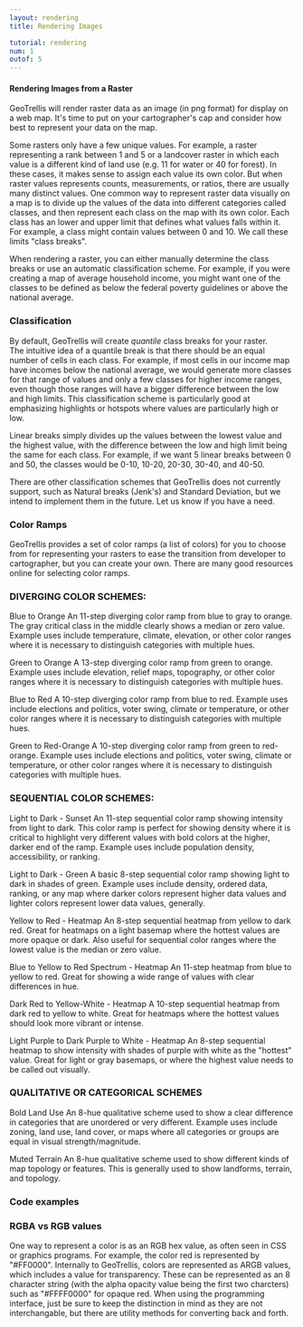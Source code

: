 ```yaml
---
layout: rendering
title: Rendering Images

tutorial: rendering
num: 1
outof: 5
---
```


#### Rendering Images from a Raster

GeoTrellis will render raster data as an image (in png format) for display
on a web map.  It's time to put on your cartographer's cap and consider
how best to represent your data on the map.

Some rasters only have a few unique values.  For example, a raster representing
a rank between 1 and 5 or a landcover raster in which each value is a different
kind of land use (e.g. 11 for water or 40 for forest).  In these cases,
it makes sense to assign each value its own color.  But when raster values
represents counts, measurements, or ratios, there are usually many distinct
values.  One common way to represent raster data visually on a map 
is to divide up the values of the data into different categories called classes,
and then represent each class on the map with its own color.  Each class has
an lower and upper limit that defines what values falls within it.  For example,
a class might contain values between 0 and 10.  We call these limits "class breaks".

When rendering a raster, you can either manually determine the class breaks or
use an automatic classification scheme.  For example, if you were creating a map
of average household income, you might want one of the classes to be defined as 
below the federal poverty guidelines or above the national average.

### Classification

By default, GeoTrellis will create *quantile* class breaks for your raster.  
The intuitive idea of a quantile break is that there should be an equal number of 
cells in each class.  For example, if most cells in our income map have incomes
below the national average, we would generate more classes for that range of
values and only a few classes for higher income ranges, even though those
ranges will have a bigger difference between the low and high limits.  This
classification scheme is particularly good at emphasizing highlights or hotspots
where values are particularly high or low.

Linear breaks simply divides up the values between the lowest value and the
highest value, with the difference between the low and high limit being the
same for each class.  For example, if we want 5 linear breaks between 0 and 50,
the classes would be 0-10, 10-20, 20-30, 30-40, and 40-50.

There are other classification schemes that GeoTrellis does not currently
support, such as Natural breaks (Jenk's) and Standard Deviation, but we 
intend to implement them in the future.  Let us know if you have a need.

### Color Ramps

GeoTrellis provides a set of color ramps (a list of colors) for you to choose 
from for representing your rasters to ease the transition from developer to 
cartographer, but you can create your own.  There are many good resources online 
for selecting color ramps.

### DIVERGING COLOR SCHEMES:

Blue to Orange
An 11-step diverging color ramp from blue to gray to orange. The gray critical class in the middle clearly shows a median or zero value. Example uses include temperature, climate, elevation, or other color ranges where it is necessary to distinguish categories with multiple hues.

Green to Orange
A 13-step diverging color ramp from green to orange. Example uses include elevation, relief maps, topography, or other color ranges where it is necessary to distinguish categories with multiple hues.

Blue to Red
A 10-step diverging color ramp from blue to red. Example uses include elections and politics, voter swing, climate or temperature, or other color ranges where it is necessary to distinguish categories with multiple hues.

Green to Red-Orange
A 10-step diverging color ramp from green to red-orange. Example uses include elections and politics, voter swing, climate or temperature, or other color ranges where it is necessary to distinguish categories with multiple hues.

### SEQUENTIAL COLOR SCHEMES:

Light to Dark - Sunset
An 11-step sequential color ramp showing intensity from light to dark. This color ramp is perfect for showing density where it is critical to highlight very different values with bold colors at the higher, darker end of the ramp. Example uses include population density, accessibility, or ranking.

Light to Dark - Green
A basic 8-step sequential color ramp showing light to dark in shades of green. Example uses include density, ordered data, ranking, or any map where darker colors represent higher data values and lighter colors represent lower data values, generally.

Yellow to Red - Heatmap
An 8-step sequential heatmap from yellow to dark red. Great for heatmaps on a light basemap where the hottest values are more opaque or dark. Also useful for sequential color ranges where the lowest value is the median or zero value.

Blue to Yellow to Red Spectrum - Heatmap
An 11-step heatmap from blue to yellow to red. Great for showing a wide range of values with clear differences in hue.

Dark Red to Yellow-White - Heatmap
A 10-step sequential heatmap from dark red to yellow to white. Great for heatmaps where the hottest values should look more vibrant or intense.

Light Purple to Dark Purple to White - Heatmap
An 8-step sequential heatmap to show intensity with shades of purple with white as the "hottest" value. Great for light or gray basemaps, or where the highest value needs to be called out visually.

### QUALITATIVE OR CATEGORICAL SCHEMES

Bold Land Use
An 8-hue qualitative scheme used to show a clear difference in categories that are unordered or very different. Example uses include zoning, land use, land cover, or maps where all categories or groups are equal in visual strength/magnitude.

Muted Terrain
An 8-hue qualitative scheme used to show different kinds of map topology or features. This is generally used to show landforms, terrain, and topology.


### Code examples

### RGBA vs RGB values

One way to represent a color is as an RGB hex value, as often seen in CSS or
graphics programs.  For example, the color red is represented by "#FF0000".
Internally to GeoTrellis, colors are represented as ARGB values, which includes
a value for transparency.  These can be represented as an 8 character string
(with the alpha opacity value being the first two charcters) such as "#FFFF0000"
for opaque red.  When using the programming interface, just be sure to keep the
distinction in mind as they are not interchangable, but there are utility methods
for converting back and forth. 
